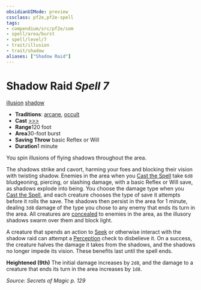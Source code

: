 ```yaml
---
obsidianUIMode: preview
cssclass: pf2e,pf2e-spell
tags:
- compendium/src/pf2e/som
- spell/area/burst
- spell/level/7
- trait/illusion
- trait/shadow
aliases: ["Shadow Raid"]
---
```

# Shadow Raid *Spell 7*   
[illusion](../../rules/traits/illusion.md)  [shadow](../../rules/traits/shadow.md)  

- **Traditions**: [arcane](../../rules/traits/arcane.md), [occult](../../rules/traits/occult.md)
- **Cast** [>>>](../../rules/core-rulebook/chapter-9-playing-the-game.md#Actions "Three-Action") 
- **Range**120 foot
- **Area**30-foot burst
- **Saving Throw**  basic Reflex or Will
- **Duration**1 minute

You spin illusions of flying shadows throughout the area.

The shadows strike and cavort, harming your foes and blocking their vision with twisting shadow. Enemies in the area when you [Cast the Spell](../../rules/actions/cast-a-spell.md) take `6d8` bludgeoning, piercing, or slashing damage, with a basic Reflex or Will save, as shadows explode into being. You choose the damage type when you [Cast the Spell](../../rules/actions/cast-a-spell.md), and each creature chooses the type of save it attempts before it rolls the save. The shadows then persist in the area for 1 minute, dealing `3d8` damage of the type you chose to any enemy that ends its turn in the area. All creatures are [concealed](../../rules/conditions.md#Concealed) to enemies in the area, as the illusory shadows swarm over them and block light.

A creature that spends an action to [Seek](../../rules/actions/seek.md) or otherwise interact with the shadow raid can attempt a [Perception](../skills.md#Perception) check to disbelieve it. On a success, the creature halves the damage it takes from the shadows, and the shadows no longer impede its vision. These benefits last until the spell ends.

**Heightened (9th)** The initial damage increases by `2d8`, and the damage to a creature that ends its turn in the area increases by `1d8`.

*Source: Secrets of Magic p. 129*